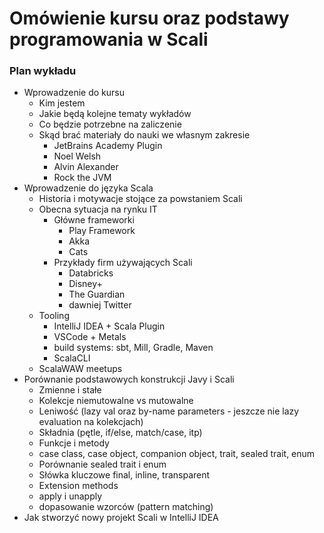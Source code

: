 # Omówienie kursu oraz podstawy programowania w Scali

### Plan wykładu
* Wprowadzenie do kursu
  * Kim jestem
  * Jakie będą kolejne tematy wykładów
  * Co będzie potrzebne na zaliczenie
  * Skąd brać materiały do nauki we własnym zakresie
    * JetBrains Academy Plugin
    * Noel Welsh
    * Alvin Alexander
    * Rock the JVM
* Wprowadzenie do języka Scala
  * Historia i motywacje stojące za powstaniem Scali
  * Obecna sytuacja na rynku IT
    * Główne frameworki
        * Play Framework
        * Akka
        * Cats
    * Przykłady firm używających Scali
      * Databricks
      * Disney+
      * The Guardian
      * dawniej Twitter
  * Tooling
    * IntelliJ IDEA + Scala Plugin
    * VSCode + Metals
    * build systems: sbt, Mill, Gradle, Maven
    * ScalaCLI
  * ScalaWAW meetups
* Porównanie podstawowych konstrukcji Javy i Scali
  * Zmienne i stałe
  * Kolekcje niemutowalne vs mutowalne
  * Leniwość (lazy val oraz by-name parameters - jeszcze nie lazy evaluation na kolekcjach)
  * Składnia (pętle, if/else, match/case, itp)
  * Funkcje i metody
  * case class, case object, companion object, trait, sealed trait, enum
  * Porównanie sealed trait i enum
  * Słówka kluczowe final, inline, transparent
  * Extension methods
  * apply i unapply
  * dopasowanie wzorców (pattern matching)
* Jak stworzyć nowy projekt Scali w IntelliJ IDEA

